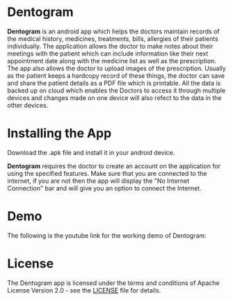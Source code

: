 # Dentogram

**Dentogram** is an android app which helps the doctors maintain records of the medical history, medicines, treatments, bills, allergies of their patients individually. The application allows the doctor to make notes about their meetings with the patient which can include information like their next appointment date along with the medicine list as well as the prescription. The app also allows the doctor to upload images of the prescription. Usually as the patient keeps a hardcopy record of these things, the doctor can save and share the patient details as a PDF file which is printable. All the data is backed up on cloud which enables the Doctors to access it through multiple devices and changes made on one device will also refect to the data in the other devices.

# Installing the App

 Download the .apk file and install it in your android device.
 
**Dentogram** requires the doctor to create an account on the application for using the specified features. Make sure that you are connected to the internet, if you are not then the app will display the "No Internet Connection" bar and will give you an option to connect the Internet. 

# Demo

The following is the youtube link for the working demo of Dentogram: 

# License

The Dentogram app is licensed under the terms and conditions of  Apache License Version 2.0 - see the [LICENSE](https://github.com/parinishah/Dentogram/blob/master/LICENSE) file for details.
 
